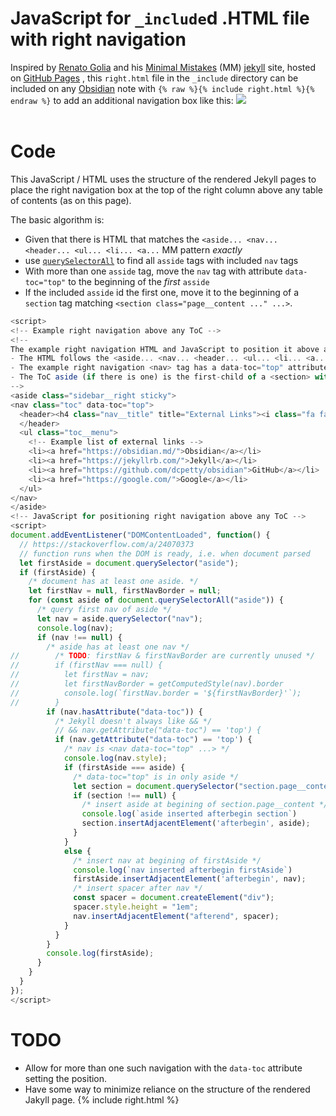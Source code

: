 # JavaScript for `_include`d .HTML file with right navigation
Inspired by [Renato Golia](https://renatogolia.com/2020/10/22/creating-this-blog-theme/) and his [Minimal Mistakes](https://mmistakes.github.io/minimal-mistakes/) (MM) [jekyll](https://jekyllrb.com/) site, hosted on [GitHub Pages](https://pages.github.com/) , this `right.html` file in the `_include` directory can be included on any [Obsidian](https://obsidian.md) note with `{% raw %}{% include right.html %}{% endraw %}` to add an additional navigation box like this:
![](obsidian/assets/obsidian/Pasted%20image%2020240326090137.png)
<br><br>
# Code
This JavaScript / HTML uses the structure of the rendered Jekyll pages to place the right navigation box at the top of the right column above any table of contents (as on this page).

The basic algorithm is:
- Given that there is HTML that matches the `<aside... <nav... <header... <ul... <li... <a...` MM pattern *exactly*
- use [`querySelectorAll`](https://developer.mozilla.org/en-US/docs/Web/API/Document/querySelectorAll) to find all `asside` tags with included `nav` tags
- With more than one `asside` tag, move the `nav` tag with attribute `data-toc="top"` to the beginning of the *first* `asside`
- If the included `asside` id the first one, move it to the beginning of a `section` tag matching `<section class="page__content ..." ...>`.

```js
<script>
<!-- Example right navigation above any ToC -->
<!--
The example right navigation HTML and JavaScript to position it above any ToC is based on the Minimal Mistakes (MM) format and assumes:
- The HTML follows the <aside... <nav... <header... <ul... <li... <a... MM pattern exactly.
- The example right navigation <nav> tag has a data-toc="top" attribute.
- The ToC aside (if there is one) is the first-child of a <section> with class="page__content".
-->
<aside class="sidebar__right sticky">
<nav class="toc" data-toc="top">
  <header><h4 class="nav__title" title="External Links"><i class="fa fa-link"></i> External Links</h4>
  </header>
  <ul class="toc__menu">
    <!-- Example list of external links -->
    <li><a href="https://obsidian.md/">Obsidian</a></li>
    <li><a href="https://jekyllrb.com/">Jekyll</a></li>
    <li><a href="https://github.com/dcpetty/obsidian">GitHub</a></li>
    <li><a href="https://google.com/">Google</a></li>
  </ul>
</nav>
</aside>
<!-- JavaScript for positioning right navigation above any ToC -->
<script>
document.addEventListener("DOMContentLoaded", function() {
  // https://stackoverflow.com/a/24070373
  // function runs when the DOM is ready, i.e. when document parsed
  let firstAside = document.querySelector("aside");
  if (firstAside) {
    /* document has at least one aside. */
    let firstNav = null, firstNavBorder = null;
    for (const aside of document.querySelectorAll("aside")) {
      /* query first nav of aside */
      let nav = aside.querySelector("nav");
      console.log(nav);
      if (nav !== null) {
        /* aside has at least one nav */
//        /* TODO: firstNav & firstNavBorder are currently unused */
//        if (firstNav === null) {
//          let firstNav = nav;
//          let firstNavBorder = getComputedStyle(nav).border
//          console.log(`firstNav.border = '${firstNavBorder}'`);
//        }
        if (nav.hasAttribute("data-toc")) {
          /* Jekyll doesn't always like && */
          // && nav.getAttribute("data-toc") == 'top') {
          if (nav.getAttribute("data-toc") == 'top') {
            /* nav is <nav data-toc="top" ...> */
            console.log(nav.style);
            if (firstAside === aside) {
              /* data-toc="top" is in only aside */
              let section = document.querySelector("section.page__content");
              if (section !== null) {
                /* insert aside at begining of section.page__content */
                console.log(`aside inserted afterbegin section`)
                section.insertAdjacentElement('afterbegin', aside);
              }
            }
            else {
              /* insert nav at begining of firstAside */
              console.log(`nav inserted afterbegin firstAside`)
              firstAside.insertAdjacentElement('afterbegin', nav);   
              /* insert spacer after nav */
              const spacer = document.createElement("div");
              spacer.style.height = "1em";
              nav.insertAdjacentElement("afterend", spacer);
            }
          }
        }
        console.log(firstAside);
      }
    }
  }
});
</script>
```

# TODO
- Allow for more than one such navigation with the `data-toc` attribute setting the position.
- Have some way to minimize reliance on the structure of the rendered Jakyll page.
{% include right.html %}